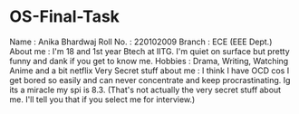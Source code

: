 # OS-Final-Task
Name : Anika Bhardwaj
Roll No. : 220102009
Branch : ECE (EEE Dept.)
About me : I'm 18 and 1st year Btech at IITG. I'm quiet on surface but pretty funny and dank if you get to know me.
Hobbies : Drama, Writing, Watching Anime and a bit netflix
Very Secret stuff about me : I think I have OCD cos I get bored so easily and can never concentrate and keep procrastinating. Ig its a miracle my spi is 8.3.
(That's not actually the very secret stuff about me. I'll tell you that if you select me for interview.)
